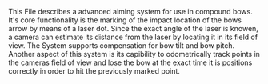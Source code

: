 This File describes a advanced aiming system for use in compound bows. It's core functionality is the marking of the impact location of the bows arrow by means of a laser dot. 
Since the exact angle of the laser is knowen, a camera can estimate its distance from the laser by locating it in its field of view. The System supports compensation for bow tilt and bow pitch.
Another aspect of this system is its capibility to odometrically track points in the cameras field of view and lose the bow at the exact time it is positions correctly in order to hit the previously marked
point. 
